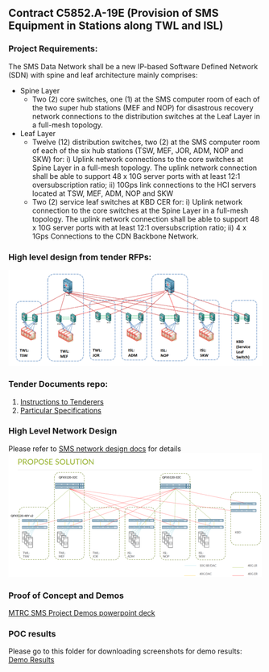 ## Contract C5852.A-19E (Provision of SMS Equipment in Stations along TWL and ISL)

### Project Requirements:
The SMS Data Network shall be a new IP-based Software Defined Network (SDN) with spine and leaf architecture mainly comprises:

- Spine Layer
  - Two (2) core switches, one (1) at the SMS computer room of each of the two super hub stations (MEF and NOP) for disastrous recovery network connections to the distribution switches at the Leaf Layer in a full-mesh topology.
- Leaf Layer
  - Twelve (12) distribution switches, two (2) at the SMS computer room of each of the six hub stations (TSW, MEF, JOR, ADM, NOP and SKW) for:
    i) Uplink network connections to the core switches at Spine Layer in a full-mesh topology. The uplink network connection shall be able to support 48 x 10G server ports with at least 12:1 oversubscription ratio;
    ii) 10Gps link connections to the HCI servers located at TSW, MEF, ADM, NOP and SKW
  - Two (2) service leaf switches at KBD CER for:
    i) Uplink network connection to the core switches at the Spine Layer in a full-mesh topology. The uplink network connection shall be able to support 48 x 10G server ports with at least 12:1 oversubscription ratio;
    ii) 4 x 1Gps Connections to the CDN Backbone Network.

### High level design from tender RFPs:
![](MTRC/MTRChighlevel.png) 

### Tender Documents repo:
1. [Instructions to Tenderers](https://drive.google.com/file/d/17nwuOu3NRMatnStK-ZJn6sJTNVZutyex/view?usp=sharing)
2. [Particular Specifications](https://drive.google.com/file/d/1RCuUowN2vzatNt77E3PrKiyslhKf4PvT/view?usp=sharing)

### High Level Network Design
Please refer to [SMS network design docs](https://drive.google.com/file/d/1-Xo_MtMiolrIc3IL9ikH9wu78AOpsGef/view?usp=sharing) for details
![](MTRC/MTRC_ProposedDesign.png)

### Proof of Concept and Demos
[MTRC SMS Project Demos powerpoint deck](https://drive.google.com/file/d/1SRnzvpT99Jzv3uAMacHFW0hJzgih7Qsx/view?usp=sharing)

### POC results
Please go to this folder for downloading screenshots for demo results:
[Demo Results](https://drive.google.com/drive/folders/18qgLmjReHmbQAU3Xk4KZev7WWB6Ju7AL?usp=sharing)

